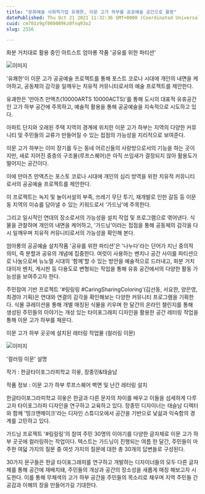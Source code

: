 ```yaml
---
title: "문화예술 사회적기업 유쾌한, 이문 고가 하부를 공공예술 공간으로 활용"
datePublished: Thu Oct 21 2021 11:32:36 GMT+0000 (Coordinated Universal Time)
cuid: cm701z9gf000009kz0fnq93o2
slug: 2556

---
```



화분 거치대로 활용 중인 아트스트 엄아롱 작품 '공유를 위한 파티션'

![이미지](https://cdn.hashnode.com/res/hashnode/image/upload/v1739252405911/0c69702e-5f22-4e3c-9e84-a27bb514f42b.jpeg)

'유쾌한'이 이문 고가 공공예술 프로젝트를 통해 포스트 코로나 시대에 개인의 내면을 케어하고, 공동체의 감각을 일깨우는 치유적 커뮤니티로서의 예술 프로젝트를 제안한다.

유괘한은 '만아츠 만액츠(10000ARTS 10000ACTS)'를 통해 도시의 대표적 유휴공간인 고가 하부 공간에 주목하고, 예술적 활용을 통해 공공예술을 지속적으로 시도하고 있다.

아파트 단지와 오래된 주택 지역의 경계에 위치한 이문 고가 하부는 지역의 다양한 커뮤니티 및 주민들의 교류가 만들어질 수 있는 접점의 가능성을 지리적으로 보여준다.

이문 고가 하부는 이미 장기를 두는 동네 어르신들의 사랑방으로서의 기능을 하는 곳이지만, 새로 지어진 중층의 구조물(루프스퀘어)은 아직 쓰임새가 결정되지 않아 활용도가 떨어지는 공간이다.

이에 만아츠 만액츠는 포스토 코로나 시대에 개인의 심리 방역을 위한 치유적 커뮤니티로서의 공공예술 프로젝트를 제안한다.

이 프로젝트는 녹지 및 놀이서설의 부족, 쓰레기 무단 투기, 재개발로 인한 갈등 등 이문동 지역의 이슈를 담아낼 수 있는 키워드로서 '가드닝'에 주목한다.

그리고 일시적인 연대의 장소로서의 가능성을 설치 작업 및 프로그램으로 엮어낸다. 식물을 관찰하며 개인의 내면을 케어하고, '가드닝'이라는 접점을 통해 공동체의 감각을 다시 일깨우며 치유적 커뮤니티로서의 가능성을 확인해 본다.

엄아롱의 공공예술 설치작품 '공유를 위한 파티션'은 '나누다'라는 단어가 지닌 중의적 의미, 즉 분할과 공유의 개념에 집중한다. 여럿이 사용하는 벤치나 공간 사이를 파티션으로 나눔으로써 뉴노멀 시대의 '함께'할 수 있는 방안을 예술적으로 드러내고, 화분 거치대이자 벤치, 게시판 등 다용도로 변형되는 작업을 통해 유휴 공간에서의 다양한 활동 가능성을 보여주고자 한다.

주민참여 기반 프로젝트 '#링링링 #CaringSharingColoring'(김선동, 서요한, 양은영, 최경아 기획)은 연대와 연결의 감각을 확인해보는 다양한 커뮤니티 프로그램을 기획한다. 식물 큐레이션을 통해 개별 매칭된 식물을 키우며 한 달간의 온라인 챌린지를 통해 생성된 주민들의 이야기는 개성 있는 타이포그래피 디자인을 활용한 공간 레터링 작업을 통해 이문 고가 하부를 채운다.

이문 고가 하부 곳곳에 설치된 레터링 작업물 (컬러링 이문)

![이미지](https://cdn.hashnode.com/res/hashnode/image/upload/v1739252409315/f72de0c9-e144-44da-a54d-23b00e0f7820.jpeg)

'컬러링 이문' 설명

작가 : 한글타이포그라피학교 히읗, 장종민&태슬남

작품 정보 : 이문 고가 하부 루프스퀘어 벽면 및 난간 레터링 설치

한글타이포그라피학교 히읗은 한글과 다른 문자의 차이를 배우고 이들을 섬세하게 다루고자 타이포그라피 디자인을 연구하고 교육하고 있다. 장종민 디자이너는 태슬남 디렉터와 함께 '띵크앤메이크'라는 디자인 스튜디오에서 공간을 기반으로 낯섦과 익숙함의 경계를 고민하고 있다.

가드닝 프로젝트 '#링링링'의 참여 주민 30명의 이야기를 다양한 글자체로 이문 고가 하부 곳곳에 컬러링하는 작업이다. 텍스트는 가드닝이 진행되는 여름 한 달간, 주민들이 마주한 여덟 가지의 질문 중 여섯 가지의 질문에 대한 총 30개의 답변들로 구성된다.

30가지 문구들은 한글 타이포그래피를 연구하고 개발하는 디자이너들의 모두 다른 글자체를 통해 공간에 재배치돼, 주민들의 개상과 공간의 장소성을 새롭게 매칭 해보고자 시도한다. 이를 통해 무채색의 고가 하부 공간을 주민들의 목소리로 채우며 지역 주민들 간 공감과 이해의 장을 만들어가길 기대한다.